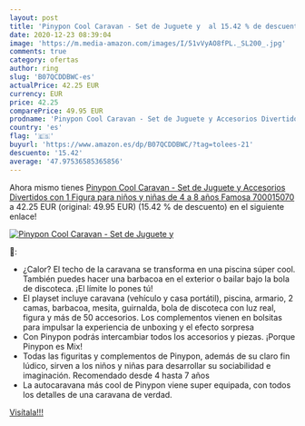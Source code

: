 ```yaml
---
layout: post
title: 'Pinypon Cool Caravan - Set de Juguete y  al 15.42 % de descuento'
date: 2020-12-23 08:39:04
image: 'https://m.media-amazon.com/images/I/51vVyAO8fPL._SL200_.jpg'
comments: true
category: ofertas
author: ring
slug: 'B07QCDDBWC-es'
actualPrice: 42.25 EUR
currency: EUR
price: 42.25
comparePrice: 49.95 EUR
prodname: 'Pinypon Cool Caravan - Set de Juguete y Accesorios Divertidos con 1 Figura para niños y niñas de 4 a 8 años  Famosa 700015070 '
country: 'es'
flag: '🇪🇸'
buyurl: 'https://www.amazon.es/dp/B07QCDDBWC/?tag=tolees-21'
descuento: '15.42'
average: '47.97536585365856'
---
```


Ahora mismo tienes [Pinypon Cool Caravan - Set de Juguete y Accesorios Divertidos con 1 Figura para niños y niñas de 4 a 8 años  Famosa 700015070 ](https://www.amazon.es/dp/B07QCDDBWC/?tag=tolees-21) a 42.25 EUR (original: 49.95 EUR) (15.42 %  de descuento) en el siguiente enlace!

[![Pinypon Cool Caravan - Set de Juguete y ](https://m.media-amazon.com/images/I/51vVyAO8fPL._SL200_.jpg)](https://www.amazon.es/dp/B07QCDDBWC/?tag=tolees-21)

🔎:

- ¿Calor? El techo de la caravana se transforma en una piscina súper cool. También puedes hacer una barbacoa en el exterior o bailar bajo la bola de discoteca. ¡El límite lo pones tú!
- El playset incluye caravana (vehículo y casa portátil), piscina, armario, 2 camas, barbacoa, mesita, guirnalda, bola de discoteca con luz real, figura y más de 50 accesorios. Los complementos vienen en bolsitas para impulsar la experiencia de unboxing y el efecto sorpresa
- Con Pinypon podrás intercambiar todos los accesorios y piezas. ¡Porque Pinypon es Mix!
- Todas las figuritas y complementos de Pinypon, además de su claro fin lúdico, sirven a los niños y niñas para desarrollar su sociabilidad e imaginación. Recomendado desde 4 hasta 7 años
- La autocaravana más cool de Pinypon viene super equipada, con todos los detalles de una caravana de verdad.

[Visítala!!!](https://www.amazon.es/dp/B07QCDDBWC/?tag=tolees-21)

